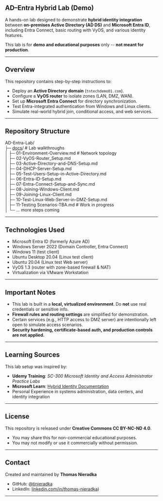## AD–Entra Hybrid Lab (Demo)

A hands-on lab designed to demonstrate **hybrid identity integration** between **on-premises Active Directory (AD DS)** and **Microsoft Entra ID**, including Entra Connect, basic routing with VyOS, and various identity features.

This lab is for **demo and educational purposes** only -- **not meant for production**.

---

## Overview

This repository contains step-by-step instructions to:

- Deploy an **Active Directory domain** (`tntechdemo01.com`).
- Configure a **VyOS router** to isolate zones (LAN, DMZ, WAN).
- Set up **Microsoft Entra Connect** for directory synchronization.
- Test Entra-integrated authentication from Windows and Linux clients.
- Simulate real-world hybrid join, conditional access, and web services.

---

## Repository Structure  

AD-Entra-Lab/  
├─ [docs](https://github.com/tjnieradka/AD-Entra-Lab/tree/main/docs)/ # Lab walkthroughs  
│ ├─ 01-Environment-Overview.md # Network topology  
│ ├─ 02-VyOS-Router_Setup.md  
│ ├─ 03-Active-Directory-and-DNS-Setup.md  
│ ├─ 04-DHCP-Server-Setup.md  
│ ├─ 05-Test-Users-Setup-in-Active-Directory.md   
│ ├─ 06-Entra-ID-Setup.md  
│ ├─ 07-Entra-Connect-Setup-and-Sync.md  
│ ├─ 08-Joining-Windows-Client.md  
│ ├─ 09-Joining-Linux-Client.md  
│ ├─ 10-Test-Linux-Web-Server-in-DMZ-Setup.md  
│ ├─ 11-Testing Scenarios-TBA.md # Work in progress  
│ └─ ... more steps coming  

---

## Technologies Used

- Microsoft Entra ID (formerly Azure AD)
- Windows Server 2022 (Domain Controller, Entra Connect)
- Windows 11 (test client)
- Ubuntu Desktop 20.04 (Linux test client)
- Ubuntu 20.04 (Linux test Web server)
- VyOS 1.3 (router with zone-based firewall & NAT)
- Virtualization via VMware Workstation

---

##  Important Notes

- This lab is built in a **local, virtualized environment**. Do **not** use real credentials or sensitive info.
- **Firewall rules and routing settings** are simplified for demonstration.
- Certain services (e.g., HTTP access to DMZ server) are intentionally left open to simulate access scenarios.
- **Security hardening, certificate-based auth, and production controls are not applied.**

---

##  Learning Sources

This lab setup was inspired by:

-  **Udemy Training**: _SC-300 Microsoft Identity and Access Administrator Practice Labs_
-  **Microsoft Learn**: [Hybrid Identity Documentation](https://learn.microsoft.com/en-us/entra/identity/hybrid/)
-  Personal Experience in systems administration, data centers, and identity integration

---

##  License

This repository is released under **Creative Commons CC BY-NC-ND 4.0**.

-  You may share this for non-commercial educational purposes.
-  You may not modify or use it commercially without permission.

---

## Contact

Created and maintained by **Thomas Nieradka**

- GitHub: [@tjnieradka](https://github.com/tjnieradka)
- LinkedIn: [linkedin.com/in/thomas-nieradka](https://www.linkedin.com/in/thomas-nieradka))

---


